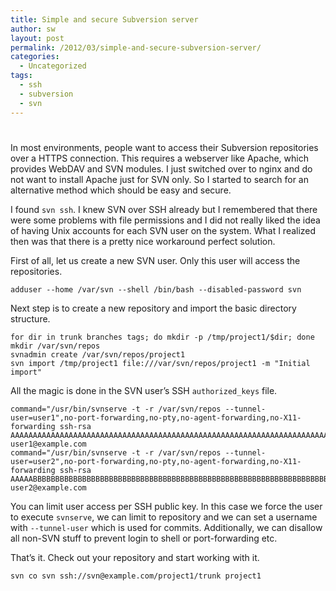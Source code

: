 ```yaml
---
title: Simple and secure Subversion server
author: sw
layout: post
permalink: /2012/03/simple-and-secure-subversion-server/
categories:
  - Uncategorized
tags:
  - ssh
  - subversion
  - svn
---
```

# 

In most environments, people want to access their Subversion repositories over a HTTPS connection. This requires a webserver like Apache, which provides WebDAV and SVN modules. I just switched over to nginx and do not want to install Apache just for SVN only. So I started to search for an alternative method which should be easy and secure.

I found `svn ssh`. I knew SVN over SSH already but I remembered that there were some problems with file permissions and I did not really liked the idea of having Unix accounts for each SVN user on the system. What I realized then was that there is a pretty nice workaround perfect solution.

First of all, let us create a new SVN user. Only this user will access the repositories.

    adduser --home /var/svn --shell /bin/bash --disabled-password svn
    

Next step is to create a new repository and import the basic directory structure.

    for dir in trunk branches tags; do mkdir -p /tmp/project1/$dir; done
    mkdir /var/svn/repos
    svnadmin create /var/svn/repos/project1
    svn import /tmp/project1 file:///var/svn/repos/project1 -m "Initial import"
    

All the magic is done in the SVN user’s SSH `authorized_keys` file.

    command="/usr/bin/svnserve -t -r /var/svn/repos --tunnel-user=user1",no-port-forwarding,no-pty,no-agent-forwarding,no-X11-forwarding ssh-rsa AAAAAAAAAAAAAAAAAAAAAAAAAAAAAAAAAAAAAAAAAAAAAAAAAAAAAAAAAAAAAAAAAAAAAAAAAAAAAAA== user1@example.com
    command="/usr/bin/svnserve -t -r /var/svn/repos --tunnel-user=user2",no-port-forwarding,no-pty,no-agent-forwarding,no-X11-forwarding ssh-rsa AAAAABBBBBBBBBBBBBBBBBBBBBBBBBBBBBBBBBBBBBBBBBBBBBBBBBBBBBBBBBBBBBBBBBBBBBBBBBB== user2@example.com
    

You can limit user access per SSH public key. In this case we force the user to execute `svnserve`, we can limit to repository and we can set a username with `--tunnel-user` which is used for commits. Additionally, we can disallow all non-SVN stuff to prevent login to shell or port-forwarding etc.

That’s it. Check out your repository and start working with it.

    svn co svn ssh://svn@example.com/project1/trunk project1